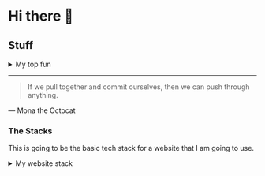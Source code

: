# Hi there 👋

## Stuff

<details>
<summary>My top fun</summary>

| Rank | Languages |
|-----:|-----------|
|     1| Typescript|
|     2| Python    |

</details>

---
> If we pull together and commit ourselves, then we can push through anything.

— Mona the Octocat


### The Stacks

This is going to be the basic tech stack for a website that I am going to use.
<details>
<summary>My website stack</summary>

| Piece         |        Item |
|--------------:|-------------|
| 1 Frontend    |   TS(Remix) |
| 2 Backend     |        Rust |
| 3 Database    | PostgresSql |

</details>



<!--
**Alfredoes234/Alfredoes234** is a ✨ _special_ ✨ repository because its `README.md` (this file) appears on your GitHub profile.

Here are some ideas to get you started:

- 🔭 I’m currently working on ...
- 🌱 I’m currently learning ...
- 👯 I’m looking to collaborate on ...
- 🤔 I’m looking for help with ...
- 💬 Ask me about ...
- 📫 How to reach me: ...
- 😄 Pronouns: ...
- ⚡ Fun fact: ...
-->
